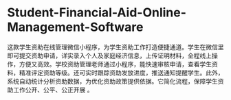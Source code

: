 # Student-Financial-Aid-Online-Management-Software
这款学生资助在线管理微信小程序，为学生资助工作打造便捷通道。学生在微信里即可提交资助申请，详实录入个人及家庭经济信息，上传证明材料，全程线上操作，方便又高效。学校资助管理老师通过小程序，能快速审核申请，查看学生资料，精准评定资助等级。还可实时跟踪资助发放进度，推送通知提醒学生。此外，系统自动统计分析资助数据，为优化资助政策提供依据。它简化流程，保障学生资助工作公开、公平、公正开展 。 
